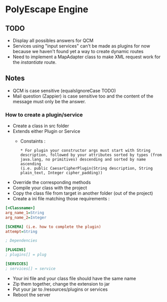 # PolyEscape Engine

## TODO

- Display all possibles answers for QCM
- Services using "input services" can't be made as plugins for now because we haven't found yet a way to create dynamic routes
- Need to implement a MapAdapter class to make XML request work for the *instantiate* route.

## Notes

- QCM is case sensitive (equalsIgnoreCase TODO)
- Mail question (Zappier) is case sensitive too and the content of the message must only be the answer.


### How to create a plugin/service

- Create a class in src folder
- Extends either Plugin or Service
  - Constaints :

        * For plugin your constructor args must start with String description, followed by your attributes sorted by types (from java.lang, no primitives) descending and sorted by name ascending
        (i.e. public CaesarCipherPlugin(String description, String plain_text, Integer cipher_padding))

- Override the corresponding methods
- Compile your class with the project
- Copy the class file from target in another folder (out of the project)
- Create a ini file matching those requirements :

```ini
[<Classname>]
arg_name_1=String
arg_name_2=Integer

[SCHEMA] (i.e. how to complete the plugin)
attempt=String

; Dependencies

[PLUGINS]
; plugins[] = plug

[SERVICES]
; services[] = service
```

- Your ini file and your class file should have the same name
- Zip them together, change the extension to jar
- Put your jar to /resources/plugins or services
- Reboot the server